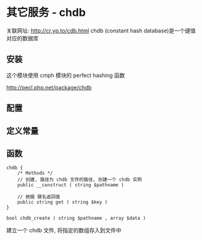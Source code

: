# 其它服务 - chdb

关联网址: http://cr.yp.to/cdb.html
chdb (constant hash database)是一个键值对应的数据库


## 安装

这个模块使用 cmph 模块的 perfect hashing 函数

http://pecl.php.net/package/chdb


## 配置



## 定义常量



## 函数

```
chdb {
    /* Methods */
    // 创建, 路径为 chdb 文件的路径, 创建一个 chdb 实例
    public __construct ( string $pathname )
    
    // 根据 键名返回值
    public string get ( string $key )
} 
```

`bool chdb_create ( string $pathname , array $data )`

建立一个 chdb 文件, 将指定的数组存入到文件中
